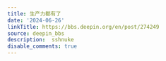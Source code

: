 ```yaml
---
title: 生产力都有了
date: '2024-06-26'
linkTitle: https://bbs.deepin.org/en/post/274249
source: deepin_bbs
description:  sshnuke 
disable_comments: true
---
```


